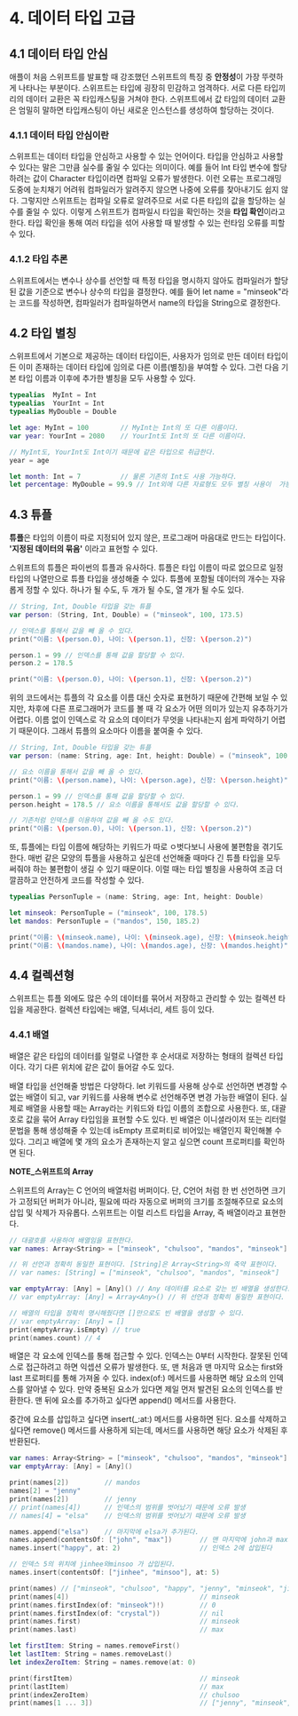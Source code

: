 # 4. 데이터 타입 고급

## 4.1 데이터 타입 안심
애플이 처음 스위프트를 발표할 때 강조했던 스위프트의 특징 중 **안정성**이 가장 뚜렷하게 나타나는 부분이다. 스위프트는 타입에 굉장히 민감하고 엄격하다. 서로 다른 타입끼리의 데이터 교환은 꼭 타입캐스팅을 거쳐야 한다. 스위프트에서 값 타임의 데이터 교환은 엄밀히 말하면 타입캐스팅이 아닌 새로운 인스턴스를 생성하여 할당하는 것이다.

### 4.1.1 데이터 타입 안심이란
스위프트는 데이터 타입을 안심하고 사용할 수 있는 언어이다. 타입을 안심하고 사용할 수 있다는 말은 그만큼 실수를 줄일 수 있다는 의미이다. 예를 들어 Int 타입 변수에 할당하려는 값이 Character 타입이라면 컴파일 오류가 발생한다. 이런 오류는 프로그래밍 도중에 눈치채기 어려워 컴파일러가 알려주지 않으면 나중에 오류를 찾아내기도 쉽지 않다. 그렇지만 스위프트는 컴파일 오류로 알려주므로 서로 다른 타입의 값을 할당하는 실수를 줄일 수 있다. 이렇게 스위프트가 컴파일시 타입을 확인하는 것을 **타입 확인**이라고 한다. 타입 확인을 통해 여러 타입을 섞어 사용할 때 발생할 수 있는 런타임 오류를 피할 수 있다.

### 4.1.2 타입 추론
스위프트에서는 변수나 상수를 선언할 때 특정 타입을 명시하지 않아도 컴파일러가 할당된 값을 기준으로 변수나 상수의 타입을 결정한다. 예를 들어 let name = "minseok"라는 코드를 작성하면, 컴파일러가 컴파일하면서 name의 타입을 String으로 결정한다.

## 4.2 타입 별칭
스위프트에서 기본으로 제공하는 데이터 타입이든, 사용자가 임의로 만든 데이터 타입이든 이미 존재하는 데이터 타입에 임의로 다른 이름(별칭)을 부여할 수 있다. 그런 다음 기본 타입 이름과 이후에 추가한 별칭을 모두 사용할 수 있다.

```swift
typealias  MyInt = Int
typealias  YourInt = Int
typealias MyDouble = Double

let age: MyInt = 100        // MyInt는 Int의 또 다른 이름이다.
var year: YourInt = 2080    // YourInt도 Int의 또 다른 이름이다.

// MyInt도, YourInt도 Int이기 때문에 같은 타입으로 취급한다.
year = age

let month: Int = 7          // 물론 기존의 Int도 사용 가능하다.
let percentage: MyDouble = 99.9 // Int외에 다른 자료형도 모두 별칭 사용이  가능하다.
```

## 4.3 튜플
**튜플**은 타입의 이름이 따로 지정되어 있지 않은, 프로그래머 마음대로 만드는 타입이다. **'지정된 데이터의 묶음'** 이라고 표현할 수 있다.

스위프트의 튜플은 파이썬의 튜플과 유사하다. 튜플은 타입 이름이 따로 없으므로 일정 타입의 나열만으로 튜플 타입을 생성해줄 수 있다. 튜플에 포함될 데이터의 개수는 자유롭게 정할 수 있다. 하나가 될 수도, 두 개가 될 수도, 열 개가 될 수도 있다.

```swift
// String, Int, Double 타입을 갖는 튜플
var person: (String, Int, Double) = ("minseok", 100, 173.5)

// 인덱스를 통해서 값을 빼 올 수 있다.
print("이름: \(person.0), 나이: \(person.1), 신장: \(person.2)")

person.1 = 99 // 인덱스를 통해 값을 할당할 수 있다.
person.2 = 178.5

print("이름: \(person.0), 나이: \(person.1), 신장: \(person.2)")
```

위의 코드에서는 튜플의 각 요소를 이름 대신 숫자로 표현하기 때문에 간편해 보일 수 있지만, 차후에 다른 프로그래머가 코드를 볼 때 각 요소가 어떤 의미가 있는지 유추하기가 어렵다. 이름 없이 인덱스로 각 요소의 데이터가 무엇을 나타내는지 쉽게 파악하기 어렵기 때문이다. 그래서 튜플의 요소마다 이름을 붙여줄 수 있다.

```swift
// String, Int, Double 타입을 갖는 튜플
var person: (name: String, age: Int, height: Double) = ("minseok", 100, 173.5)

// 요소 이름을 통해서 값을 빼 올 수 있다.
print("이름: \(person.name), 나이: \(person.age), 신장: \(person.height)")

person.1 = 99 // 인덱스를 통해 값을 할당할 수 있다.
person.height = 178.5 // 요소 이름을 통해서도 값을 할당할 수 있다.

// 기존처럼 인덱스를 이용하여 값을 빼 올 수도 있다.
print("이름: \(person.0), 나이: \(person.1), 신장: \(person.2)")
```

또, 튜플에는 타입 이름에 해당하는 키워드가 따로 ㅇ벗다보니 사용에 불편함을 겪기도 한다. 매번 같은 모양의 튜플을 사용하고 싶은데 선언해줄 때마다 긴 튜플 타입을 모두 써줘야 하는 불편함이 생길 수 있기 때문이다. 이럴 때는 타입 별칭을 사용하여 조금 더 깔끔하고 안전하게 코드를 작성할 수 있다.

```swift
typealias PersonTuple = (name: String, age: Int, height: Double)

let minseok: PersonTuple = ("minseok", 100, 178.5)
let mandos: PersonTuple = ("mandos", 150, 185.2)

print("이름: \(minseok.name), 나이: \(minseok.age), 신장: \(minseok.height)")
print("이름: \(mandos.name), 나이: \(mandos.age), 신장: \(mandos.height)")
```

## 4.4 컬렉션형
스위프트는 튜플 외에도 많은 수의 데이터를 묶어서 저장하고 관리할 수 있는 컬렉션 타입을 제공한다. 컬렉션 타입에는 배열, 딕셔너리, 세트 등이 있다.

### 4.4.1 배열
배열은 같은 타입의 데이터를 일렬로 나열한 후 순서대로 저장하는 형태의 컬렉션 타입이다. 각기 다른 위치에 같은 값이 들어갈 수도 있다.

배열 타입을 선언해줄 방법은 다양하다. let 키워드를 사용해 상수로 선언하면 변경할 수 없는 배열이 되고, var 키워드를 사용해 변수로 선언해주면 변경 가능한 배열이 된다. 실제로 배열을 사용할 때는 Array라는 키워드와 타입 이름의 조합으로 사용한다. 또, 대괄호로 값을 묶어 Array 타입임을 표현할 수도 있다. 빈 배열은 이니셜라이저 또는 리터럴 문법을 통해 생성해줄 수 있는데 isEmpty 프로퍼티로 비어있는 배열인지 확인해볼 수 있다. 그리고 배열에 몇 개의 요소가 존재하는지 알고 싶으면 count 프로퍼티를 확인하면 된다.

**NOTE_스위프트의 Array**

스위프트의 Array는 C 언어의 배열처럼 버퍼이다. 단, C언어 처럼 한 번 선언하면 크기가 고정되던 버퍼가 아니라, 필요에 따라 자동으로 버퍼의 크기를 조절해주므로 요소의 삽입 및 삭제가 자유롭다. 스위프트는 이럴 리스트 타입을 Array, 즉 배열이라고 표현한다.

```swift
// 대괄호를 사용하여 배열임을 표현한다.
var names: Array<String> = ["minseok", "chulsoo", "mandos", "minseok"]

// 위 선언과 정확히 동일한 표현이다. [String]은 Array<String>의 축약 표현이다.
// var names: [String] = ["minseok", "chulsoo", "mandos", "minseok"]

var emptyArray: [Any] = [Any]() // Any 데이터를 요소로 갖는 빈 배열을 생성한다.
// var emptyArray: [Any] = Array<Any>() // 위 선언과 정확히 동일한 표현이다.

// 배열의 타입을 정확히 명시해줬다면 []만으로도 빈 배열을 생성할 수 있다.
// var emptyArray: [Any] = []
print(emptyArray.isEmpty) // true
print(names.count) // 4
```
배열은 각 요소에 인덱스를 통해 접근할 수 있다. 인덱스는 0부터 시작한다. 잘못된 인덱스로 접근하려고 하면 익셉션 오류가 발생한다. 또, 맨 처음과 맨 마지막 요소는 first와 last 프로퍼티를 통해 가져올 수 있다. index(of:) 메서드를 사용하면 해당 요소의 인덱스를 알아낼 수 있다. 만약 중복된 요소가 있다면 제일 먼저 발견된 요소의 인덱스를 반환한다. 맨 뒤에 요소를 추가하고 싶다면 append() 메서드를 사용한다.

중간에 요소를 삽입하고 싶다면 insert(\_:at:) 메서드를 사용하면 된다. 요소를 삭제하고 싶다면 remove() 메서드를 사용하게 되는데, 메서드를 사용하면 해당 요소가 삭제된 후 반환된다.

```swift
var names: Array<String> = ["minseok", "chulsoo", "mandos", "minseok"]
var emptyArray: [Any] = [Any]()

print(names[2])         // mandos
names[2] = "jenny"
print(names[2])         // jenny
// print(names[4])      // 인덱스의 범위를 벗어났기 때문에 오류 발생
// names[4] = "elsa"    // 인덱스의 범위를 벗어났기 때문에 오류 발생

names.append("elsa")    // 마지막에 elsa가 추가된다.
names.append(contentsOf: ["john", "max"])       // 맨 마지막에 john과 max가 추가된다.
names.insert("happy", at: 2)                    // 인덱스 2에 삽입된다

// 인덱스 5의 위치에 jinhee와minsoo 가 삽입된다.
names.insert(contentsOf: ["jinhee", "minsoo"], at: 5)

print(names) // ["minseok", "chulsoo", "happy", "jenny", "minseok", "jinhee", "minsoo", "elsa", "john", "max"]
print(names[4])                                 // minseok
print(names.firstIndex(of: "minseok")!)         // 0
print(names.firstIndex(of: "crystal"))          // nil
print(names.first)                              // minseok
print(names.last)                               // max

let firstItem: String = names.removeFirst()
let lastItem: String = names.removeLast()
let indexZeroItem: String = names.remove(at: 0)

print(firstItem)                                // minseok
print(lastItem)                                 // max
print(indexZeroItem)                            // chulsoo
print(names[1 ... 3])                           // ["jenny", "minseok", "jinhee"]
```
